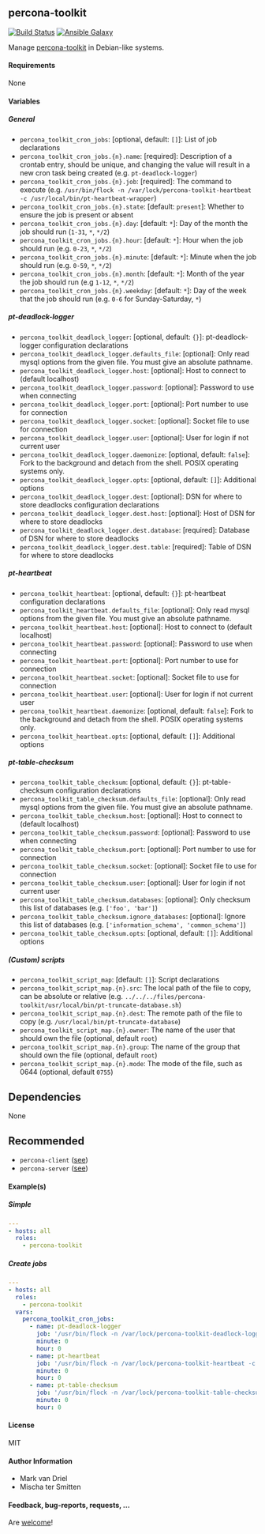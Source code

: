## percona-toolkit

[![Build Status](https://travis-ci.org/Oefenweb/ansible-percona-toolkit.svg?branch=master)](https://travis-ci.org/Oefenweb/ansible-percona-toolkit) [![Ansible Galaxy](http://img.shields.io/badge/ansible--galaxy-percona--toolkit-blue.svg)](https://galaxy.ansible.com/list#/roles/6990)

Manage [percona-toolkit](https://www.percona.com/software/mysql-tools/percona-toolkit) in Debian-like systems.

#### Requirements

None

#### Variables

##### General

* `percona_toolkit_cron_jobs`: [optional, default: `[]`]: List of job declarations
* `percona_toolkit_cron_jobs.{n}.name`: [required]: Description of a crontab entry, should be unique, and changing the value will result in a new cron task being created (e.g. `pt-deadlock-logger`)
* `percona_toolkit_cron_jobs.{n}.job`: [required]: The command to execute (e.g. `/usr/bin/flock -n /var/lock/percona-toolkit-heartbeat -c /usr/local/bin/pt-heartbeat-wrapper`)
* `percona_toolkit_cron_jobs.{n}.state`: [default: `present`]: Whether to ensure the job is present or absent
* `percona_toolkit_cron_jobs.{n}.day`: [default: `*`]: Day of the month the job should run (`1-31`, `*`, `*/2`)
* `percona_toolkit_cron_jobs.{n}.hour`: [default: `*`]: Hour when the job should run (e.g. `0-23`, `*`, `*/2`)
* `percona_toolkit_cron_jobs.{n}.minute`: [default: `*`]: Minute when the job should run (e.g. `0-59`, `*`, `*/2`)
* `percona_toolkit_cron_jobs.{n}.month`: [default: `*`]: Month of the year the job should run (e.g `1-12`, `*`, `*/2`)
* `percona_toolkit_cron_jobs.{n}.weekday`: [default: `*`]: Day of the week that the job should run (e.g. `0-6` for Sunday-Saturday, `*`)

##### pt-deadlock-logger

* `percona_toolkit_deadlock_logger`: [optional, default: `{}`]: pt-deadlock-logger configuration declarations
* `percona_toolkit_deadlock_logger.defaults_file`: [optional]: Only read mysql options from the given file. You must give an absolute pathname.
* `percona_toolkit_deadlock_logger.host`: [optional]: Host to connect to (default localhost)
* `percona_toolkit_deadlock_logger.password`: [optional]: Password to use when connecting
* `percona_toolkit_deadlock_logger.port`: [optional]: Port number to use for connection
* `percona_toolkit_deadlock_logger.socket`: [optional]: Socket file to use for connection
* `percona_toolkit_deadlock_logger.user`: [optional]: User for login if not current user
* `percona_toolkit_deadlock_logger.daemonize`: [optional, default: `false`]: Fork to the background and detach from the shell. POSIX operating systems only.
* `percona_toolkit_deadlock_logger.opts`: [optional, default: `[]`]: Additional options
* `percona_toolkit_deadlock_logger.dest`: [optional]: DSN for where to store deadlocks configuration declarations
* `percona_toolkit_deadlock_logger.dest.host`: [optional]: Host of DSN for where to store deadlocks
* `percona_toolkit_deadlock_logger.dest.database`: [required]: Database of DSN for where to store deadlocks
* `percona_toolkit_deadlock_logger.dest.table`: [required]: Table of DSN for where to store deadlocks

##### pt-heartbeat

* `percona_toolkit_heartbeat`: [optional, default: `{}`]: pt-heartbeat configuration declarations
* `percona_toolkit_heartbeat.defaults_file`: [optional]: Only read mysql options from the given file. You must give an absolute pathname.
* `percona_toolkit_heartbeat.host`: [optional]: Host to connect to (default localhost)
* `percona_toolkit_heartbeat.password`: [optional]: Password to use when connecting
* `percona_toolkit_heartbeat.port`: [optional]: Port number to use for connection
* `percona_toolkit_heartbeat.socket`: [optional]: Socket file to use for connection
* `percona_toolkit_heartbeat.user`: [optional]: User for login if not current user
* `percona_toolkit_heartbeat.daemonize`: [optional, default: `false`]: Fork to the background and detach from the shell. POSIX operating systems only.
* `percona_toolkit_heartbeat.opts`: [optional, default: `[]`]: Additional options

##### pt-table-checksum

* `percona_toolkit_table_checksum`: [optional, default: `{}`]: pt-table-checksum configuration declarations
* `percona_toolkit_table_checksum.defaults_file`: [optional]: Only read mysql options from the given file. You must give an absolute pathname.
* `percona_toolkit_table_checksum.host`: [optional]: Host to connect to (default localhost)
* `percona_toolkit_table_checksum.password`: [optional]: Password to use when connecting
* `percona_toolkit_table_checksum.port`: [optional]: Port number to use for connection
* `percona_toolkit_table_checksum.socket`: [optional]: Socket file to use for connection
* `percona_toolkit_table_checksum.user`: [optional]: User for login if not current user
* `percona_toolkit_table_checksum.databases`: [optional]: Only checksum this list of databases (e.g. `['foo', 'bar']`)
* `percona_toolkit_table_checksum.ignore_databases`: [optional]: Ignore this list of databases (e.g. `['information_schema', 'common_schema']`)
* `percona_toolkit_table_checksum.opts`: [optional, default: `[]`]: Additional options

##### (Custom) scripts

* `percona_toolkit_script_map`: [default: `[]`]: Script declarations
* `percona_toolkit_script_map.{n}.src`: The local path of the file to copy, can be absolute or relative (e.g. `../../../files/percona-toolkit/usr/local/bin/pt-truncate-database.sh`)
* `percona_toolkit_script_map.{n}.dest`: The remote path of the file to copy (e.g. `/usr/local/bin/pt-truncate-database`)
* `percona_toolkit_script_map.{n}.owner`: The name of the user that should own the file (optional, default `root`)
* `percona_toolkit_script_map.{n}.group`: The name of the group that should own the file (optional, default `root`)
* `percona_toolkit_script_map.{n}.mode`: The mode of the file, such as 0644 (optional, default `0755`)

## Dependencies

None

## Recommended

* `percona-client` ([see](https://github.com/Oefenweb/ansible-percona-client))
* `percona-server` ([see](https://github.com/Oefenweb/ansible-percona-server))

#### Example(s)

##### Simple

```yaml
---
- hosts: all
  roles:
    - percona-toolkit
```

##### Create jobs

```yaml
---
- hosts: all
  roles:
    - percona-toolkit
  vars:
    percona_toolkit_cron_jobs:
      - name: pt-deadlock-logger
        job: '/usr/bin/flock -n /var/lock/percona-toolkit-deadlock-logger -c /usr/local/bin/pt-deadlock-logger-wrapper'
        minute: 0
        hour: 0
      - name: pt-heartbeat
        job: '/usr/bin/flock -n /var/lock/percona-toolkit-heartbeat -c /usr/local/bin/pt-heartbeat-wrapper'
        minute: 0
        hour: 0
      - name: pt-table-checksum
        job: '/usr/bin/flock -n /var/lock/percona-toolkit-table-checksum -c /usr/local/bin/pt-table-checksum-wrapper'
        minute: 0
        hour: 0
```

#### License

MIT

#### Author Information

* Mark van Driel
* Mischa ter Smitten

#### Feedback, bug-reports, requests, ...

Are [welcome](https://github.com/Oefenweb/ansible-percona-toolkit/issues)!
